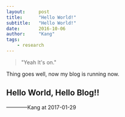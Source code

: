 ```yaml
---
layout:     post
title:      "Hello World!"
subtitle:   "Hello World!"
date:       2016-10-06
author:     "Kang"
tags:
    - research
---
```


> "Yeah It's on."

Thing goes well, now my blog is running now.

## Hello World, Hello Blog!!

————Kang at 2017-01-29
